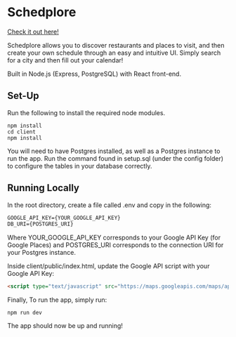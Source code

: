 # Schedplore

[Check it out here!](https://schedplore.herokuapp.com/)

Schedplore allows you to discover restaurants and places to visit, and then create your own schedule through an easy and intuitive UI. Simply search for a city and then fill out your calendar!

Built in Node.js (Express, PostgreSQL) with React front-end. 

## Set-Up

Run the following to install the required node modules. 

```terminal
npm install
cd client
npm install
```

You will need to have Postgres installed, as well as a Postgres instance to run the app. Run the command found in setup.sql (under the config folder) to configure the tables in your database correctly.

## Running Locally

In the root directory, create a file called .env and copy in the following:

```txt
GOOGLE_API_KEY={YOUR_GOOGLE_API_KEY}
DB_URI={POSTGRES_URI}
```
Where YOUR_GOOGLE_API_KEY corresponds to your Google API Key (for Google Places) and
POSTGRES_URI corresponds to the connection URI for your Postgres instance. 

Inside client/public/index.html, update the Google API script with your Google API Key:

```html
<script type="text/javascript" src="https://maps.googleapis.com/maps/api/js?key={YOUR_GOOGLE_API_KEY}libraries=places"></script>
```

Finally, To run the app, simply run:

```terminal
npm run dev
```

The app should now be up and running!
